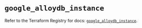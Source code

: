 # `google_alloydb_instance`

Refer to the Terraform Registry for docs: [`google_alloydb_instance`](https://registry.terraform.io/providers/hashicorp/google/5.18.0/docs/resources/alloydb_instance).
